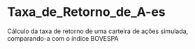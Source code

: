 # Taxa_de_Retorno_de_A-es
Cálculo da taxa de retorno de uma carteira de ações simulada, comparando-a com o índice BOVESPA
